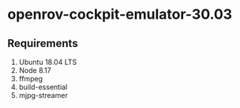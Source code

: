 # openrov-cockpit-emulator-30.03

## Requirements
1. Ubuntu 18.04 LTS
2. Node 8.17
3. ffmpeg
4. build-essential
5. mjpg-streamer

